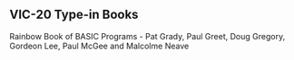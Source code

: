 ## VIC-20 Type-in Books  

Rainbow Book of BASIC Programs - Pat Grady, Paul Greet, Doug Gregory, Gordeon Lee, Paul McGee and Malcolme Neave
